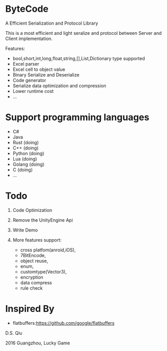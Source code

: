 # ByteCode
A Efficient Serialization and Protocol Library

This is a most efficient and light seralize and protocol between Server and Client implementation.

Features:

 - bool,short,int,long,float,string,[],List,Dictionary type supported
 - Excel parser
 - Excel cell to object value
 - Binary Serialize and Deserialize
 - Code generator
 - Serialize data optimization and compression
 - Lower runtime cost
 - ...

# Support programming languages
 - C#
 - Java
 - Rust (doing)
 - C++ (doing)
 - Python (doing)
 - Lua (doing)
 - Golang (doing)
 - C (doing)
 - ...


# Todo

1. Code Optimization

2. Remove the UnityEngine Api

3. Write Demo

4. More features support:
	- cross platfom(anroid,iOS),
	- 7BitEncode,
	- object reuse,
	- enum,
	- customtype(Vector3),
	- encryption
	- data compress
	- rule check

# Inspired By

- flatbuffers:https://github.com/google/flatbuffers


D.S. Qiu

2016 Guangzhou, Lucky Game
